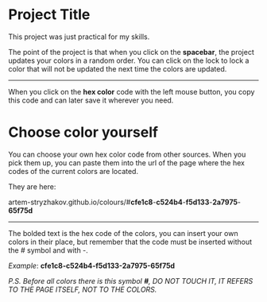 # Project Title

This project was just practical for my skills.

The point of the project is that when you click on the **spacebar**, the project updates your colors in a random order. You can click on the lock to lock a color that will not be updated the next time the colors are updated.

---

When you click on the **hex color** code with the left mouse button, you copy this code and can later save it wherever you need.

# Choose color yourself

You can choose your own hex color code from other sources. When you pick them up, you can paste them into the url of the page where the hex codes of the current colors are located.

They are here:

artem-stryzhakov.github.io/colours/#**cfe1c8**-**c524b4**-**f5d133**-**2a7975**-**65f75d**

---

The bolded text is the hex code of the colors, you can insert your own colors in their place, but remember that the code must be inserted without the # symbol and with -.

*Example*: **cfe1c8-c524b4-f5d133-2a7975-65f75d**

*P.S. Before all colors there is this symbol **#**, DO NOT TOUCH IT, IT REFERS TO THE PAGE ITSELF, NOT TO THE COLORS.*
